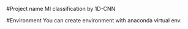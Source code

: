 #Project name
MI classification by 1D-CNN

#Environment
You can create environment with anaconda virtual env.
